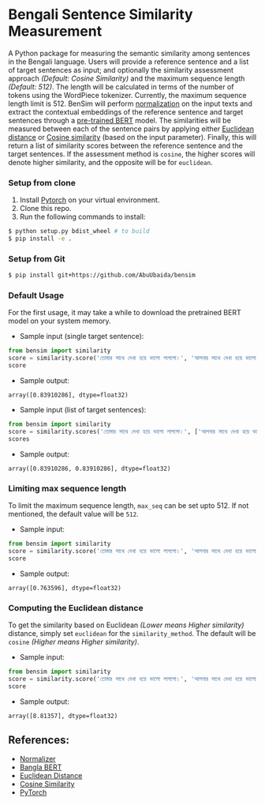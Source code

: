 # Bengali Sentence Similarity Measurement

A Python package for measuring the semantic similarity among sentences in the Bengali language. Users will provide a reference sentence and a list of target sentences as input; and optionally the similarity assessment approach _(Default: Cosine Similarity)_ and the maximum sequence length _(Default: 512)_. The length will be calculated in terms of the number of tokens using the WordPiece tokenizer. Currently, the maximum sequence length limit is 512. BenSim will perform [normalization](https://github.com/csebuetnlp/normalizer) on the input texts and extract the contextual embeddings of the reference sentence and target sentences through a [pre-trained BERT](https://github.com/sagorbrur/bangla-bert) model. The similarities will be measured between each of the sentence pairs by applying either [Euclidean distance](https://en.wikipedia.org/wiki/Euclidean_distance) or [Cosine similarity](https://en.wikipedia.org/wiki/Cosine_similarity) (based on the input parameter). Finally, this will return a list of similarity scores between the reference sentence and the target sentences. If the assessment method is `cosine`, the higher scores will denote higher similarity, and the opposite will be for `euclidean`.

### Setup from clone
1. Install [Pytorch](https://pytorch.org/get-started/locally/) on your virtual environment.
2. Clone this repo.
3. Run the following commands to install:
```bash
$ python setup.py bdist_wheel # to build
$ pip install -e .
```

### Setup from Git
```bash
$ pip install git+https://github.com/AbuUbaida/bensim
```

<!-- ## Developing Bangla BERT Similarity

To install Bangla BERT Similarity, along with the tools you need to develop and run tests, run the following in your virtual environment:

```bash
$ python setup.py bdist_wheel # to build
$ pip install -e .[dev]
``` -->

### Default Usage
For the first usage, it may take a while to download the pretrained BERT model on your system memory.
* Sample input (single target sentence):
```python
from bensim import similarity
score = similarity.score('তোমার সাথে দেখা হয়ে ভালো লাগলো।', 'আপনার সাথে দেখা হয়ে ভালো লাগলো।')
score
```
* Sample output:
```
array([0.83910286], dtype=float32)
```
* Sample input (list of target sentences):
```python
from bensim import similarity
score = similarity.scores('তোমার সাথে দেখা হয়ে ভালো লাগলো।', ['আপনার সাথে দেখা হয়ে ভালো লাগলো।', 'আপনার সাথে দেখা হয়ে ভালো লাগলো।'])
scores
```
* Sample output:
```
array([0.83910286, 0.83910286], dtype=float32)
```

### Limiting max sequence length
To limit the maximum sequence length, `max_seq` can be set upto 512. If not mentioned, the default value will be `512`.
* Sample input:
```python
from bensim import similarity
score = similarity.score('তোমার সাথে দেখা হয়ে ভালো লাগলো।', 'আপনার সাথে দেখা হয়ে ভালো লাগলো।' ,  max_seq = 10)
score
```
* Sample output:
```
array([0.763596], dtype=float32)
```

### Computing the Euclidean distance
To get the similarity based on Euclidean _(Lower means Higher similarity)_ distance, simply set `euclidean` for the `similarity_method`. The default will be `cosine` _(Higher means Higher similarity)_.
* Sample input:
```python
from bensim import similarity
score = similarity.score('তোমার সাথে দেখা হয়ে ভালো লাগলো।', 'আপনার সাথে দেখা হয়ে ভালো লাগলো।' ,  similarity_method = 'euclidean')
score
```
* Sample output:
```
array([8.81357], dtype=float32)
```

## References:
* [Normalizer](https://github.com/csebuetnlp/normalizer)
* [Bangla BERT](https://github.com/sagorbrur/bangla-bert)
* [Euclidean Distance](https://en.wikipedia.org/wiki/Euclidean_distance)
* [Cosine Similarity](https://en.wikipedia.org/wiki/Cosine_similarity)
* [PyTorch](https://pytorch.org/get-started/locally/)
